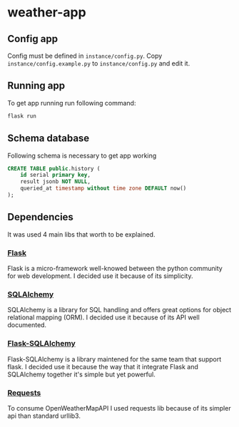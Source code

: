 # weather-app

## Config app

Config must be defined in `instance/config.py`. Copy `instance/config.example.py` to `instance/config.py` and edit it.

## Running app

To get app running run following command:
```sh
flask run
```

## Schema database

Following schema is necessary to get app working
```sql
CREATE TABLE public.history (
    id serial primary key,
    result jsonb NOT NULL,
    queried_at timestamp without time zone DEFAULT now()
);
```

## Dependencies

It was used 4 main libs that worth to be explained.

### [Flask][flask]

Flask is a micro-framework well-knowed between the python community for web development. I decided use it because of its simplicity.

### [SQLAlchemy][sqlalchemy]

SQLAlchemy is a library for SQL handling and offers great options for object relational mapping (ORM). I decided use it because of its API well documented.

### [Flask-SQLAlchemy][flask-sqlalchemy]

Flask-SQLAlchemy is a library maintened for the same team that support flask. I decided use it because the way that it integrate Flask and SQLAlchemy together it's simple but yet powerful.

### [Requests][requests]

To consume OpenWeatherMapAPI I used requests lib because of its simpler api than standard urllib3.


[flask]: https://flask.palletsprojects.com/en/1.1.x/
[sqlalchemy]: https://www.sqlalchemy.org/
[flask-sqlalchemy]: https://flask-sqlalchemy.palletsprojects.com/en/2.x/
[requests]: https://requests.readthedocs.io/en/master/
